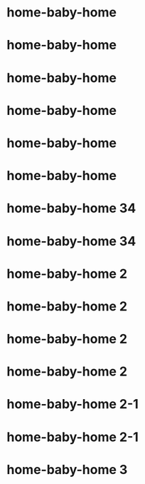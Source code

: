 # home-baby-home

# home-baby-home
# home-baby-home
# home-baby-home
# home-baby-home
# home-baby-home
# home-baby-home 34
# home-baby-home 34
# home-baby-home 2
# home-baby-home 2
# home-baby-home 2
# home-baby-home 2
# home-baby-home 2-1
# home-baby-home 2-1
# home-baby-home 3
